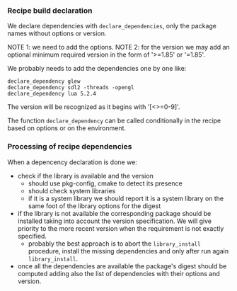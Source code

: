 ### Recipe build declaration

We declare dependencies with `declare_dependencies`, only the package names without options or version.

NOTE 1: we need to add the options.
NOTE 2: for the version we may add an optional minimum required version in the form
        of '>=1.85' or '=1.85'.

We probably needs to add the dependencies one by one like:

```
declare_dependency glew
declare_dependency sdl2 -threads -opengl
declare_dependency lua 5.2.4
```

The version will be recognized as it begins with '[<>=0-9]'.

The function `declare_dependency` can be called conditionally in the recipe based on options
or on the environment.

### Processing of recipe dependencies

When a depencency declaration is done we:

- check if the library is available and the version
  * should use pkg-config, cmake to detect its presence
  * should check system libraries
  * if it is a system library we should report it is a system library on the
    same foot of the library options for the digest
- if the library is not available the corresponding package should be installed taking into
  account the version specification. We will give priority to the more recent version when
  the requirement is not exactly specified.
  * probably the best approach is to abort the `library_install` procedure, install the
    missing dependencies and only after run again `library_install`.
- once all the dependencies are available the package's digest should be computed adding also
  the list of dependencies with their options and version.
